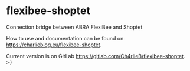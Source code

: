 # flexibee-shoptet
Connection bridge between ABRA FlexiBee and Shoptet

How to use and documentation can be found on https://charlieblog.eu/flexibee-shoptet.

Current version is on GitLab https://gitlab.com/Ch4rlieB/flexibee-shoptet. :-)
